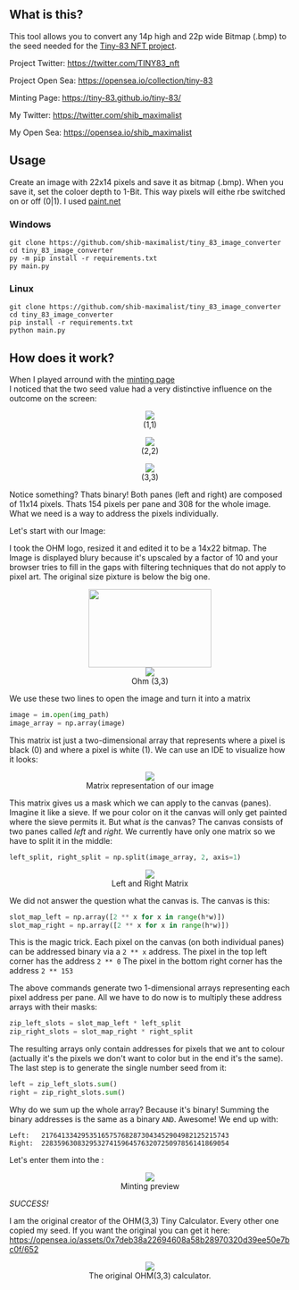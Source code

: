 ## What is this?
This tool allows you to convert any 14p high and 22p wide Bitmap (.bmp) to the seed needed for the 
[Tiny-83 NFT project](https://opensea.io/collection/tiny-83).

Project Twitter: https://twitter.com/TINY83_nft

Project Open Sea: https://opensea.io/collection/tiny-83

Minting Page: https://tiny-83.github.io/tiny-83/


My Twitter: https://twitter.com/shib_maximalist

My Open Sea: https://opensea.io/shib_maximalist

## Usage
Create an image with 22x14 pixels and save it as bitmap (.bmp). When you save it, set the coloer depth to 1-Bit. This way pixels will eithe rbe switched on or off (0|1).
I used [paint.net](https://www.chip.de/downloads/Paint.NET_13015268.html)


### Windows
```
git clone https://github.com/shib-maximalist/tiny_83_image_converter
cd tiny_83_image_converter
py -m pip install -r requirements.txt
py main.py
```

### Linux
```
git clone https://github.com/shib-maximalist/tiny_83_image_converter
cd tiny_83_image_converter
pip install -r requirements.txt
python main.py
```

## How does it work?
When I played arround with the [minting page](https://tiny-83.github.io/tiny-83/ "minting page")  
I noticed that the two seed value had a very distinctive influence on the outcome on the screen:
<p align="center">
    <img src="documentation/1.png"><br>
    (1,1)
</p>
<p align="center">
    <img src="documentation/2.png"><br>
    (2,2)
</p>
<p align="center">
    <img src="documentation/3.png"><br>
    (3,3)
</p>

Notice something? Thats binary! Both panes (left and right) are composed of 11x14 pixels. Thats 154 pixels per pane and 308 for the whole image.
What we need is a way to address the pixels individually.

Let's start with our Image:

I took the OHM logo, resized it and edited it to be a 14x22 bitmap. The Image is displayed blury because it's upscaled by a factor of 10 and your browser tries to fill in the gaps with filtering techniques that do not apply to pixel art. The original size pixture is below the big one.
<p align="center">
    <img src="ohm.bmp" width="220" height="140" ><br>
    <img src="ohm.bmp"><br>
    Ohm (3,3)
</p>

We use these two lines to open the image and turn it into a matrix
```python
image = im.open(img_path)
image_array = np.array(image)
```

This matrix ist just a two-dimensional array that represents where a pixel is black (0) and where a pixel is white (1). We can use an IDE to visualize how it looks:
<p align="center">
    <img src="matrix.bpng"><br>
    Matrix representation of our image
</p>

This matrix gives us a mask which we can apply to the canvas (panes). Imagine it like a sieve. If we pour color on it the canvas will only get painted where the sieve permits it. But what *is* the canvas? The canvas consists of two panes called *left* and *right*. We currently have only one matrix so we have to split it in the middle:

```python
left_split, right_split = np.split(image_array, 2, axis=1)
```

<p align="center">
    <img src="documentation/left_right.png"><br>
    Left and Right Matrix
</p>

We did not answer the question what the canvas is. The canvas is this:

```python
slot_map_left = np.array([2 ** x for x in range(h*w)])
slot_map_right = np.array([2 ** x for x in range(h*w)])
```
This is the magic trick. Each pixel on the canvas (on both individual panes) can be addressed binary via a `2 ** x` address. 
The pixel in the top left corner has the address `2 ** 0`
The pixel in the bottom right corner has the address `2 ** 153`

The above commands generate two 1-dimensional arrays representing each pixel address per pane. All we have to do now is to multiply these address arrays with their masks:

```python
zip_left_slots = slot_map_left * left_split
zip_right_slots = slot_map_right * right_split
```
The resulting arrays only contain addresses for pixels that we ant to colour (actually it's the pixels we don't want to color but in the end it's the same).
The last step is to generate the single number seed from it:

```python
left = zip_left_slots.sum()
right = zip_right_slots.sum()
```

Why do we sum up the whole array? Because it's binary! Summing the binary addresses is the same as a binary `AND`. Awesome! We end up with:

```
Left:	21764133429535165757682873043452904982125215743 
Right:	22835963083295327415964576320725097856141869054
```

Let's enter them into the :

<p align="center">
    <img src="documentation/minting.png"><br>
    Minting preview
</p>

*SUCCESS!*

I am the original creator of the OHM(3,3) Tiny Calculator. Every other one copied my seed. If you want the original you can get it here: https://opensea.io/assets/0x7deb38a22694608a58b28970320d39ee50e7bc0f/652 <br>

<p align="center">
    <img src="documentation/calculator.svg"><br>
    The original OHM(3,3) calculator.
</p>

